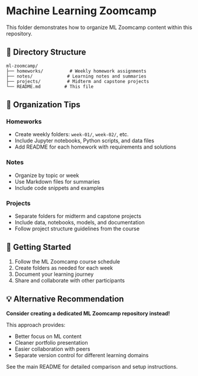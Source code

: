 # Machine Learning Zoomcamp

This folder demonstrates how to organize ML Zoomcamp content within this repository.

## 📁 Directory Structure

```
ml-zoomcamp/
├── homeworks/          # Weekly homework assignments
├── notes/             # Learning notes and summaries
├── projects/          # Midterm and capstone projects
└── README.md         # This file
```

## 🎯 Organization Tips

### Homeworks
- Create weekly folders: `week-01/`, `week-02/`, etc.
- Include Jupyter notebooks, Python scripts, and data files
- Add README for each homework with requirements and solutions

### Notes
- Organize by topic or week
- Use Markdown files for summaries
- Include code snippets and examples

### Projects
- Separate folders for midterm and capstone projects
- Include data, notebooks, models, and documentation
- Follow project structure guidelines from the course

## 🚀 Getting Started

1. Follow the ML Zoomcamp course schedule
2. Create folders as needed for each week
3. Document your learning journey
4. Share and collaborate with other participants

## 💡 Alternative Recommendation

**Consider creating a dedicated ML Zoomcamp repository instead!**

This approach provides:
- Better focus on ML content
- Cleaner portfolio presentation
- Easier collaboration with peers
- Separate version control for different learning domains

See the main README for detailed comparison and setup instructions.